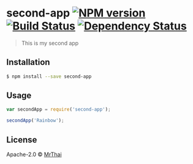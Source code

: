 # second-app [![NPM version][npm-image]][npm-url] [![Build Status][travis-image]][travis-url] [![Dependency Status][daviddm-image]][daviddm-url]
> This is my second app

## Installation

```sh
$ npm install --save second-app
```

## Usage

```js
var secondApp = require('second-app');

secondApp('Rainbow');
```
## License

Apache-2.0 © [MrThai]()


[npm-image]: https://badge.fury.io/js/second-app.svg
[npm-url]: https://npmjs.org/package/second-app
[travis-image]: https://travis-ci.org//second-app.svg?branch=master
[travis-url]: https://travis-ci.org//second-app
[daviddm-image]: https://david-dm.org//second-app.svg?theme=shields.io
[daviddm-url]: https://david-dm.org//second-app
